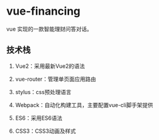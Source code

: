 # vue-financing

vue 实现的一款智能理财问答对话。

## 技术栈

1. Vue2：采用最新Vue2的语法

2. vue-router：管理单页面应用路由

3. stylus：css预处理语言

4. Webpack：自动化构建工具，主要配置vue-cli脚手架提供

5. ES6：采用ES6语法

6. CSS3：CSS3动画及样式

